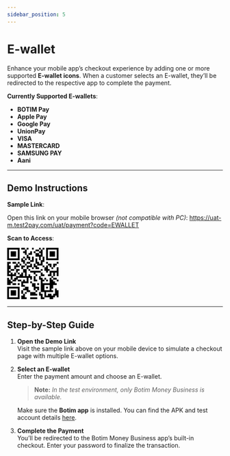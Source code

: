 ```yaml
---
sidebar_position: 5
---
```


# E-wallet

Enhance your mobile app’s checkout experience by adding one or more supported **E-wallet icons**. When a customer selects an E-wallet, they’ll be redirected to the respective app to complete the payment.

**Currently Supported E-wallets**: 

- **BOTIM Pay**  
- **Apple Pay**
- **Google Pay**
- **UnionPay**
- **VISA**
- **MASTERCARD**
- **SAMSUNG PAY**
- **Aani**

---

## Demo Instructions

**Sample Link**:  

Open this link on your mobile browser *(not compatible with PC)*: https://uat-m.test2pay.com/uat/payment?code=EWALLET

**Scan to Access**:  

![1](./pic/demowallet.png)

---

## Step-by-Step Guide

1. **Open the Demo Link**  
   Visit the sample link above on your mobile device to simulate a checkout page with multiple E-wallet options.

2. **Select an E-wallet**  
   Enter the payment amount and choose an E-wallet.  
   > **Note:** *In the test environment, only Botim Money Business is available.*  
   
   Make sure the **Botim app** is installed. You can find the APK and test account details [here](/demos/testaccount).

3. **Complete the Payment**  
   You’ll be redirected to the Botim Money Business app’s built-in checkout. Enter your password to finalize the transaction.


